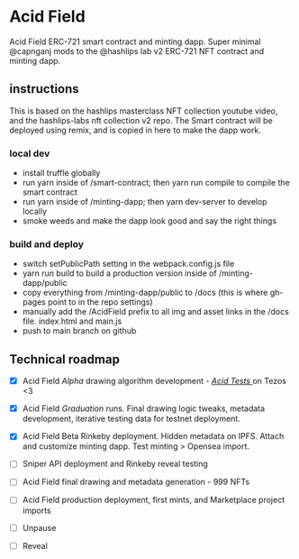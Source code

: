 # Acid Field
Acid Field ERC-721 smart contract and minting dapp. Super minimal @capnganj mods to the @hashlips lab v2 ERC-721 NFT contract and minting dapp.

## instructions
This is based on the hashlips masterclass NFT collection youtube video, and the hashlips-labs nft collection v2 repo.  The Smart contract will be deployed using remix, and is copied in here to make the dapp work.

### local dev
- install truffle globally
- run yarn inside of /smart-contract; then yarn run compile to compile the smart contract
- run yarn inside of /minting-dapp; then yarn dev-server to develop locally
- smoke weeds and make the dapp look good and say the right things

### build and deploy
- switch setPublicPath setting in the webpack.config.js file
- yarn run build to build a production version inside of /minting-dapp/public
- copy everything from /minting-dapp/public to /docs (this is where gh-pages point to in the repo settings)
- manually add the /AcidField prefix to all img and asset links in the /docs file.  index.html and main.js
- push to main branch on github


## Technical roadmap
- [x] Acid Field *Alpha* drawing algorithm development - [*Acid Tests* ](https://objkt.com/collection/KT1QJy7xLUmXqG6ZvrkXwAe27dXHPk7hA6eJ) on Tezos <3
- [x] Acid Field *Graduation* runs.  Final drawing logic tweaks, metadata development, iterative testing data for testnet deployment.
- [x] Acid Field Beta Rinkeby deployment.  Hidden metadata on IPFS.  Attach and customize minting dapp.  Test minting > Opensea import.  
- [ ] Sniper API deployment and Rinkeby reveal testing

- [ ] Acid Field final drawing and metadata generation - 999 NFTs
- [ ] Acid Field production deployment, first mints, and Marketplace project imports
- [ ] Unpause
- [ ] Reveal

